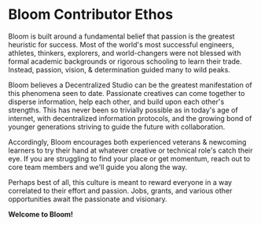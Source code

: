 # Bloom Contributor Ethos

Bloom is built around a fundamental belief that passion is the greatest heuristic for success. Most of the world's most successful engineers, athletes, thinkers, explorers, and world-changers were not blessed with formal academic backgrounds or rigorous schooling to learn their trade. Instead, passion, vision, & determination guided many to wild peaks. 

Bloom believes a Decentralized Studio can be the greatest manifestation of this phenomena seen to date. Passionate creatives can come together to disperse information, help each other, and build upon each other's strengths. This has never been so trivially possible as in today's age of internet, with decentralized information protocols, and the growing bond of younger generations striving to guide the future with collaboration.

Accordingly, Bloom encourages both experienced veterans & newcoming learners to try their hand at whatever creative or technical role's catch their eye. If you are struggling to find your place or get momentum, reach out to core team members and we'll guide you along the way.

Perhaps best of all, this culture is meant to reward everyone in a way correlated to their effort and passion. Jobs, grants, and various other opportunities await the passionate and visionary.

**Welcome to Bloom!**